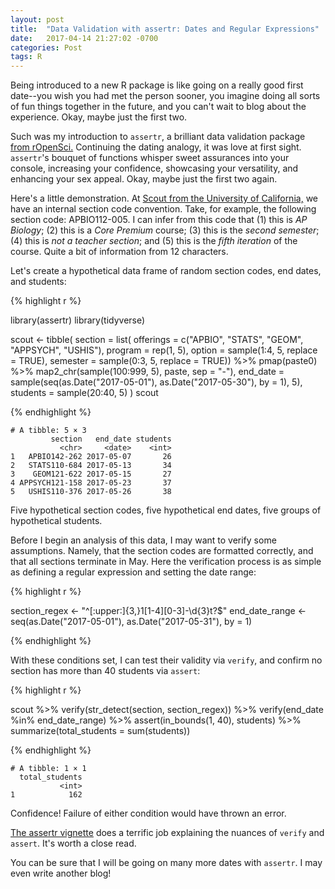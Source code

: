```yaml
---
layout: post
title:  "Data Validation with assertr: Dates and Regular Expressions"
date:   2017-04-14 21:27:02 -0700
categories: Post
tags: R
---
```


Being introduced to a new R package is like going on a really good first date--you wish you had met the person sooner, you 
imagine doing all sorts of fun things together in the future, and you can't wait to blog about the experience. Okay, maybe just the 
first two. 

Such was my introduction to `assertr`, a brilliant data validation package [from rOpenSci.](https://ropensci.org/) Continuing the
dating analogy, it was love at first sight. `assertr`'s bouquet of functions whisper sweet assurances into your console, 
increasing your confidence, showcasing your versatility, and enhancing your sex appeal. Okay, maybe just the first two again.

<!--more-->

Here's a little demonstration. At [Scout from the University of California,](https://www.ucscout.org/) we have an internal section code convention.
Take, for example, the following section code: APBIO112-005. I can infer from this code that (1) this is *AP Biology*; (2) this is
a *Core Premium* course; (3) this is the *second semester*; (4) this is *not a teacher section*; and (5) this is the *fifth iteration* of the course. Quite a bit of information
from 12 characters.

Let's create a hypothetical data frame of random section codes, end dates, and students:

{% highlight r %}

library(assertr)
library(tidyverse)

scout <- tibble(
  section = list(
    offerings = c("APBIO", "STATS", "GEOM", "APPSYCH", "USHIS"),
    program = rep(1, 5),
    option = sample(1:4, 5, replace = TRUE),
    semester = sample(0:3, 5, replace = TRUE)) %>% 
    pmap(paste0) %>% 
    map2_chr(sample(100:999, 5), paste, sep = "-"),
  end_date = sample(seq(as.Date("2017-05-01"), as.Date("2017-05-30"), by = 1), 5),
  students = sample(20:40, 5)
)
scout

{% endhighlight %}

```
# A tibble: 5 × 3
         section   end_date students
           <chr>     <date>    <int>
1   APBIO142-262 2017-05-07       26
2   STATS110-684 2017-05-13       34
3    GEOM121-622 2017-05-15       27
4 APPSYCH121-158 2017-05-23       37
5   USHIS110-376 2017-05-26       38

```

Five hypothetical section codes, five hypothetical end dates, five groups of hypothetical students.

Before I begin an analysis of this data, I may want to verify some assumptions. Namely, that the section codes are formatted correctly,
and that all sections terminate in May. Here the verification process is as simple as defining a regular expression and 
setting the date range:

{% highlight r %}

section_regex <- "^[:upper:]{3,}1[1-4][0-3]-\\d{3}t?$"
end_date_range <- seq(as.Date("2017-05-01"), as.Date("2017-05-31"), by = 1)

{% endhighlight %}

With these conditions set, I can test their validity via `verify`, and confirm no section has more than 40 students via `assert`:

{% highlight r %}

scout %>% 
  verify(str_detect(section, section_regex)) %>% 
  verify(end_date %in% end_date_range) %>% 
  assert(in_bounds(1, 40), students) %>% 
  summarize(total_students = sum(students))

{% endhighlight %}

```
# A tibble: 1 × 1
  total_students
           <int>
1            162
```

Confidence! Failure of either condition would have thrown an error.

[The assertr vignette](https://cran.r-project.org/web/packages/assertr/vignettes/assertr.html) does a terrific job explaining the nuances of `verify` and `assert`. 
It's worth a close read.

You can be sure that I will be going on many more dates with `assertr`. I may even write another blog!





